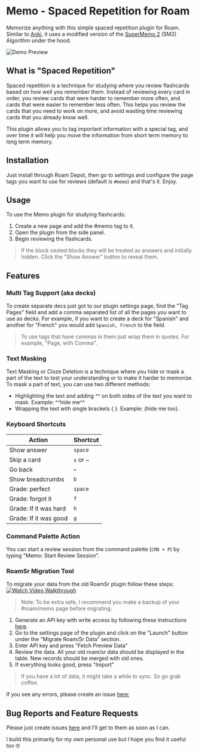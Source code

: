 # Memo - Spaced Repetition for Roam

Memorize anything with this simple spaced repetition plugin for Roam. Similar to [Anki](https://faqs.ankiweb.net/what-spaced-repetition-algorithm.html), it uses a modified version of the [SuperMemo 2](https://super-memory.com/english/ol/sm2.htm) (SM2) Algorithm under the hood.

![Demo Preview](https://user-images.githubusercontent.com/1279335/189250105-656e6ba3-7703-46e6-bc71-ee8c5f3e39ab.gif)

## What is "Spaced Repetition"

Spaced repetition is a technique for studying where you review flashcards based on how well you remember them. Instead of reviewing every card in order, you review cards that were harder to remember more often, and cards that were easier to remember less often. This helps you review the cards that you need to work on more, and avoid wasting time reviewing cards that you already know well.

This plugin allows you to tag important information with a special tag, and over time it will help you move the information from short term memory to long term memory.

## Installation

Just install through Roam Depot, then go to settings and configure the page tags you want to use for reviews (default is `#memo`) and that's it. Enjoy.

## Usage

To use the Memo plugin for studying flashcards:

1. Create a new page and add the #memo tag to it.
2. Open the plugin from the side panel.
3. Begin reviewing the flashcards.

> If the block nested blocks they will be treated as answers and initially hidden. Click the "Show Answer" button to reveal them.

## Features

### Multi Tag Support (aka decks)

To create separate decs just got to our plugin settings page, find the "Tag Pages" field and add a comma separated list of all the pages you want to use as decks. For example, if you want to create a deck for "Spanish" and another for "French" you would add `Spanish, French` to the field.

> To use tags that have commas in them just wrap them in quotes. For example, "Page, with Comma".

### Text Masking

Text Masking or Cloze Deletion is a technique where you hide or mask a part of the text to test your understanding or to make it harder to memorize. To mask a part of text, you can use two different methods:

- Highlighting the text and adding ^^ on both sides of the text you want to mask. Example: ^^hide me^^
- Wrapping the text with single brackets { }. Example: {hide me too}.

### Keyboard Shortcuts

| Action                | Shortcut   |
| --------------------- | ---------- |
| Show answer           | `space`    |
| Skip a card           | `s` or `→` |
| Go back               | `←`        |
| Show breadcrumbs      | `b`        |
| Grade: perfect        | `space`    |
| Grade: forgot it      | `f`        |
| Grade: If it was hard | `h`        |
| Grade: If it was good | `g`        |

### Command Palette Action

You can start a review session from the command palette (`CMD + P`) by typing "Memo: Start Review Session".

### RoamSr Migration Tool

To migrate your data from the old RoamSr plugin follow these steps:
<a href="http://www.youtube.com/watch?feature=player_embedded&v=-vTHVknIdX4" target="_blank">
<img src="https://user-images.githubusercontent.com/1279335/220912625-f4cc5ab7-fbf1-4d86-8934-e635ac85ee7b.png" alt="Watch Video Walkthrough" />
</a>

> Note: To be extra safe, I recommend you make a backup of your #roam/memo page before migrating.

1. Generate an API key with write access by following these instructions [here](https://roamresearch.com/#/app/developer-documentation/page/bmYYKQ4vf).
2. Go to the settings page of the plugin and click on the "Launch" button under the "Migrate Roam/Sr Data" section.
3. Enter API key and press "Fetch Preview Data"
4. Review the data. All your old roam/sr data should be displayed in the table. New records should be merged with old ones.
5. If everything looks good, press "Import"

> If you have a lot of data, it might take a while to sync. So go grab coffee.

If you see any errors, please create an issue [here](https://github.com/digitalmaster/roam-memo/issues);

## Bug Reports and Feature Requests

Please just create issues [here](https://github.com/digitalmaster/roam-memo/issues) and I'll get to them as soon as I can.

I build this primarily for my own personal use but I hope you find it useful too 🤓
